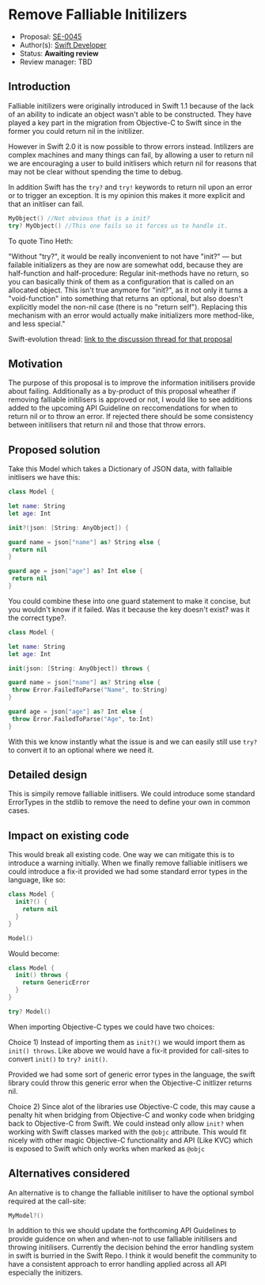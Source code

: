 # Remove Falliable Initilizers

* Proposal: [SE-0045](https://github.com/apple/swift-evolution/blob/master/proposals/0045-name.md)
* Author(s): [Swift Developer](https://github.com/jcampbell05)
* Status: **Awaiting review**
* Review manager: TBD

## Introduction

Falliable initilizers were originally introduced in Swift 1.1 because of the lack of an ability to indicate an object wasn't able to be constructed. They have played a key part in the migration from Objective-C to Swift since in the former you could return nil in the initilizer.

However in Swift 2.0 it is now possible to throw errors instead. Intilizers are complex machines and many things can fail, by allowing a user to return nil we are encouraging a user to build initlisers which return nil for reasons that may not be clear without spending the time to debug.

In addition Swift has the `try?` and `try!` keywords to return nil upon an error or to trigger an exception. It is my opinion this makes it more explicit and that an initliser can fail.

```swift
MyObject() //Not obvious that is a init?
try? MyObject() //This one fails so it forces us to handle it.
```

To quote Tino Heth:

"Without "try?", it would be really inconvenient to not have "init?" — but failable initializers as they are now are somewhat odd, because they are half-function and half-procedure:
Regular init-methods have no return, so you can basically think of them as a configuration that is called on an allocated object.
This isn't true anymore for "init?", as it not only it turns a "void-function" into something that returns an optional, but also doesn't explicitly model the non-nil case (there is no "return self").
Replacing this mechanism with an error would actually make initializers more method-like, and less special."

Swift-evolution thread: [link to the discussion thread for that proposal](https://lists.swift.org/pipermail/swift-evolution/Week-of-Mon-20160229/thread.html#11631)

## Motivation

The purpose of this proposal is to improve the information initilisers provide about failing. Additionally as a by-product of this proposal wheather if removing falliable initilisers is approved or not, I would like to see additions added to the upcoming API Guideline on reccomendations for when to return nil or to throw an error. If rejected there should be some consistency between initilisers that return nil and those that throw errors.

## Proposed solution

Take this Model which takes a Dictionary of JSON data, with fallaible initlisers we have this:

```swift
class Model {

let name: String
let age: Int

init?(json: [String: AnyObject]) {

guard name = json["name"] as? String else {
 return nil
}

guard age = json["age"] as? Int else {
 return nil
}
```

You could combine these into one guard statement to make it concise, but you wouldn't know if it failed. Was it because the key doesn't exist? was it the correct type?.


```swift
class Model {

let name: String
let age: Int

init(json: [String: AnyObject]) throws {

guard name = json["name"] as? String else {
 throw Error.FailedToParse("Name", to:String)
}

guard age = json["age"] as? Int else {
 throw Error.FailedToParse("Age", to:Int)
}
```

With this we know instantly what the issue is and we can easily still use `try?` to convert it to an optional where we need it.

## Detailed design

This is simpily remove falliable initlisers. We could introduce some standard ErrorTypes in the stdlib to remove the need to define your own in common cases.

## Impact on existing code

This would break all existing code. One way we can mitigate this is to introduce a warning initially. When we finally remove falliable initlisers we could introduce a fix-it provided we had some standard error types in the language, like so:

```swift
class Model {
  init?() {
    return nil
  }
}

Model()
```

Would become:

```swift
class Model {
  init() throws {
    return GenericError
  }
}

try? Model()
```

When importing Objective-C types we could have two choices:

Choice 1) Instead of importing them as `init?()` we would import them as `init() throws`. Like above we would have a fix-it provided for call-sites to convert `init()` to `try? init()`.

Provided we had some sort of generic error types in the language, the swift library could throw this generic error when the Objective-C initlizer returns nil. 

Choice 2) Since alot of the libraries use Objective-C code, this may cause a penalty hit when bridging from Objective-C and wonky code when bridging back to Objective-C from Swift. We could instead only allow `init?` when working with Swift classes marked with the `@objc` attribute. This would fit nicely with other magic Objective-C functionality and API (Like KVC) which is exposed to Swift which only works when marked as `@objc`

## Alternatives considered

An alternative is to change the falliable initiliser to have the optional symbol required at the call-site:

```swift
MyModel?()
```

In addition to this we should update the forthcoming API Guidelines to provide guidence on when and when-not to use falliable initilisers and throwing initilisers. Currently the decision behind the error handling system in swift is burried in the Swift Repo. I think it would benefit the community to have a consistent approach to error handling applied across all API especially the initizers.

